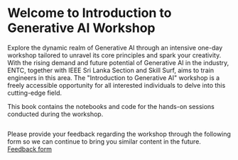 # Welcome to Introduction to Generative AI Workshop

Explore the dynamic realm of Generative AI through an intensive one-day workshop tailored to unravel its core principles and spark your creativity. With the rising demand and future potential of Generative AI in the industry, ENTC, together with IEEE Sri Lanka Section and Skill Surf, aims to train engineers in this area. The "Introduction to Generative AI" workshop is a freely accessible opportunity for all interested individuals to delve into this cutting-edge field.

This book contains the notebooks and code for the hands-on sessions conducted during the workshop.

```{tableofcontents}
```

Please provide your feedback regarding the workshop through the following form so we can continue to bring you similar content in the future.
[Feedback form](https://github.com/SkillSurf/introduction_genAI)